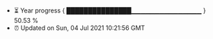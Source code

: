 - ⏳ Year progress { ███████████████▁▁▁▁▁▁▁▁▁▁▁▁▁▁▁ } 50.53 %
- ⏰ Updated on Sun, 04 Jul 2021 10:21:56 GMT

